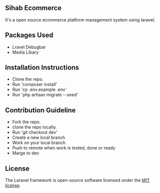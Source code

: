 ## Sihab Ecommerce

It's a open source ecommerce platform management system using laravel.

## Packages Used

- Lravel Debugbar
- Media Libary

## Installation Instructions

- Clone the repo.
- Run 'composer install'
- Run 'cp .env.example .env'
- Run 'php artisan migrate --seed'


## Contribution Guideline

- Fork the repo.
- clone the repo locally.
- Run 'git checkout dev'
- Create a new local branch
- Work on your local branch
- Push to remote when work is tested, done or ready
- Marge to dev





## License

The Laravel framework is open-source software licensed under the [MIT license](https://opensource.org/licenses/MIT).
